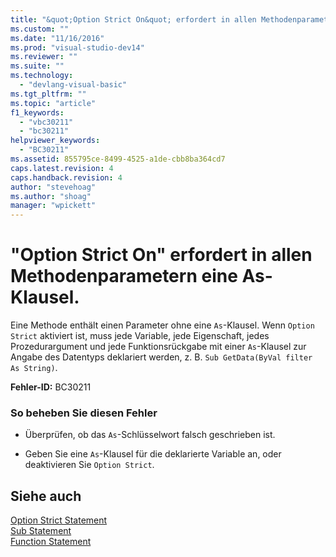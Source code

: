 ```yaml
---
title: "&quot;Option Strict On&quot; erfordert in allen Methodenparametern eine As-Klausel. | Microsoft Docs"
ms.custom: ""
ms.date: "11/16/2016"
ms.prod: "visual-studio-dev14"
ms.reviewer: ""
ms.suite: ""
ms.technology: 
  - "devlang-visual-basic"
ms.tgt_pltfrm: ""
ms.topic: "article"
f1_keywords: 
  - "vbc30211"
  - "bc30211"
helpviewer_keywords: 
  - "BC30211"
ms.assetid: 855795ce-8499-4525-a1de-cbb8ba364cd7
caps.latest.revision: 4
caps.handback.revision: 4
author: "stevehoag"
ms.author: "shoag"
manager: "wpickett"
---
```

# &quot;Option Strict On&quot; erfordert in allen Methodenparametern eine As-Klausel.
Eine Methode enthält einen Parameter ohne eine `As`\-Klausel. Wenn `Option Strict` aktiviert ist, muss jede Variable, jede Eigenschaft, jedes Prozedurargument und jede Funktionsrückgabe mit einer `As`\-Klausel zur Angabe des Datentyps deklariert werden, z. B. `Sub GetData(ByVal filter As String)`.  
  
 **Fehler\-ID:** BC30211  
  
### So beheben Sie diesen Fehler  
  
-   Überprüfen, ob das `As`\-Schlüsselwort falsch geschrieben ist.  
  
-   Geben Sie eine `As`\-Klausel für die deklarierte Variable an, oder deaktivieren Sie `Option Strict`.  
  
## Siehe auch  
 [Option Strict Statement](../../visual-basic/language-reference/statements/option-strict-statement.md)   
 [Sub Statement](../../visual-basic/language-reference/statements/sub-statement.md)   
 [Function Statement](../../visual-basic/language-reference/statements/function-statement.md)